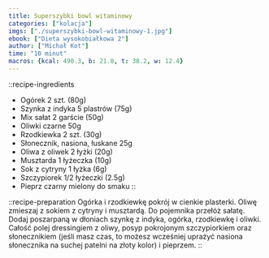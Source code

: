 ```yaml
---
title: Superszybki bowl witaminowy
categories: ["kolacja"]
imgs: ["./superszybki-bowl-witaminowy-1.jpg"]
ebook: ["Dieta wysokobiałkowa 2"]
author: ["Michał Kot"]
time: "10 minut"
macros: {kcal: 490.3, b: 21.8, t: 38.2, w: 12.4}
---
```


::recipe-ingredients
- Ogórek 2 szt. (80g)
- Szynka z indyka 5 plastrów (75g)
- Mix sałat 2 garście (50g)
- Oliwki czarne 50g
- Rzodkiewka 2 szt. (30g)
- Słonecznik, nasiona, łuskane 25g
- Oliwa z oliwek 2 łyżki (20g)
- Musztarda 1 łyżeczka (10g)
- Sok z cytryny 1 łyżka (6g)
- Szczypiorek 1/2 łyżeczki (2.5g)
- Pieprz czarny mielony do smaku
::

::recipe-preparation
Ogórka i rzodkiewkę pokrój w cienkie plasterki.
Oliwę zmieszaj z sokiem z cytryny i musztardą. Do pojemnika przełóż sałatę. Dodaj poszarpaną w dłoniach szynkę z indyka, ogórka, rzodkiewkę i oliwki.
Całość polej dressingiem z oliwy, posyp pokrojonym szczypiorkiem oraz słonecznikiem (jeśli masz czas, to możesz wcześniej uprażyć nasiona słonecznika na suchej patelni na złoty kolor) i pieprzem.
::